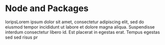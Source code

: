 # Node and Packages

loripsLorem ipsum dolor sit amet, consectetur adipiscing elit, sed do eiusmod tempor incididunt ut labore et dolore magna aliqua. Suspendisse interdum consectetur libero id. Est placerat in egestas erat. Tempus egestas sed sed risus pr